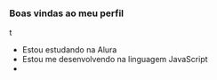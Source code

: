 ### Boas vindas ao meu perfil

t

- Estou estudando na Alura
- Estou me desenvolvendo na linguagem JavaScript
- 
